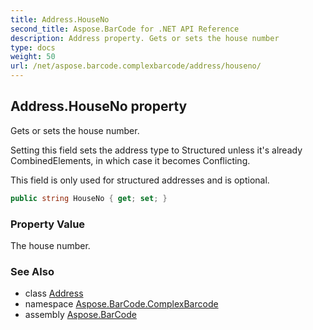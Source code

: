 ```yaml
---
title: Address.HouseNo
second_title: Aspose.BarCode for .NET API Reference
description: Address property. Gets or sets the house number
type: docs
weight: 50
url: /net/aspose.barcode.complexbarcode/address/houseno/
---
```

## Address.HouseNo property

Gets or sets the house number.

Setting this field sets the address type to Structured unless it's already CombinedElements, in which case it becomes Conflicting.

This field is only used for structured addresses and is optional.

```csharp
public string HouseNo { get; set; }
```

### Property Value

The house number.

### See Also

* class [Address](../)
* namespace [Aspose.BarCode.ComplexBarcode](../../address/)
* assembly [Aspose.BarCode](../../../)


